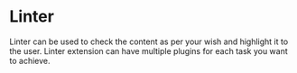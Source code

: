 # Linter

Linter can be used to check the content as per your wish and highlight it to the user. Linter extension can have multiple plugins for each task you want to achieve.

<demo name="Experiments/Linter" />
